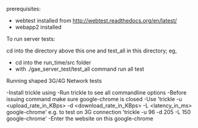 prerequisites:
- webtest installed from http://webtest.readthedocs.org/en/latest/
- webapp2 installed

To run server tests:

cd into the directory above this one and test_all in this directory; eg,

- cd into the run_time/src folder
- with ./gae_server_test/test_all command run all test

Running shaped 3G/4G Network tests

-Install trickle using
-Run trickle to see all commandline options
-Before issuing command make sure google-chrome is closed
-Use 'trickle -u <upload_rate_in_KBps> -d <download_rate_in_KBps> -L <latency_in_ms> google-chrome'
  e.g. to test on 3G connection 'trickle -u 96 -d 205 -L 150 google-chrome'
-Enter the website on this google-chrome

